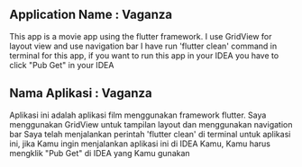 ## Application Name : Vaganza
This app is a movie app using the flutter framework.
I use GridView for layout view and use navigation bar
I have run 'flutter clean' command in terminal for this app, if you want to run this app in your IDEA you have to click "Pub Get" in your IDEA

## Nama Aplikasi : Vaganza
Aplikasi ini adalah aplikasi film menggunakan framework flutter. 
Saya menggunakan GridView untuk tampilan layout dan menggunakan navigation bar
Saya telah menjalankan perintah 'flutter clean' di terminal untuk aplikasi ini, jika Kamu ingin menjalankan aplikasi ini di IDEA Kamu, Kamu harus mengklik "Pub Get" di IDEA yang Kamu gunakan
